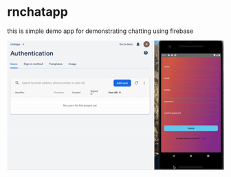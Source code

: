 # rnchatapp

this is simple demo app for demonstrating chatting using firebase

<p align="center">
  <img src="https://github.com/amitrai98/rnchatapp/blob/master/chatapp.gif?raw=true" width="600"/>
</p>
